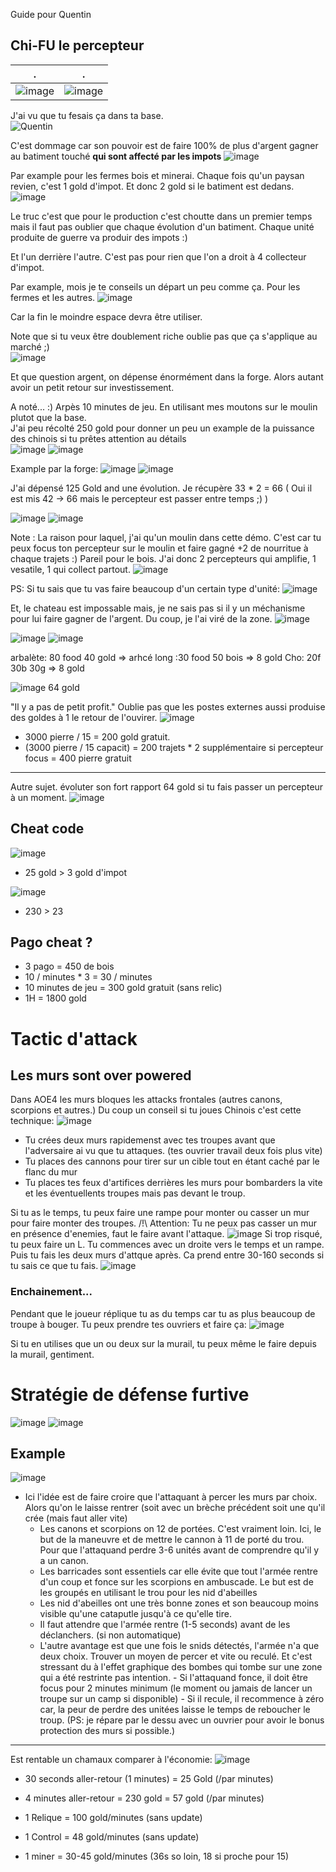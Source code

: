 Guide pour Quentin

## Chi-FU le percepteur

 . | .     
-|-  
![image](https://user-images.githubusercontent.com/20149493/147532951-f18ad97d-686c-491c-9c87-155780b01c6a.png) | ![image](https://user-images.githubusercontent.com/20149493/147529352-fc9917a6-3a6c-4b7e-8008-aaf2a2ddb2f9.png)  


J'ai vu que tu fesais ça dans ta base.  
![Quentin](https://user-images.githubusercontent.com/20149493/147524457-ab2adc61-9fcd-445e-8723-bc185a7247a7.png)

C'est dommage car son pouvoir est de faire 100% de plus d'argent gagner au batiment touché **qui sont affecté par les impots**
![image](https://user-images.githubusercontent.com/20149493/147524639-724cb3ed-bceb-41ee-93d7-6d80341bd892.png)


Par example pour les fermes bois et minerai.
Chaque fois qu'un paysan revien, c'est 1 gold d'impot. Et donc 2 gold si le batiment est dedans.
![image](https://user-images.githubusercontent.com/20149493/147524727-6544f10c-756a-4e72-94bd-fe9b6e0662e0.png)

Le truc c'est que pour le production c'est choutte dans un premier temps mais il faut pas oublier que chaque évolution d'un batiment.
Chaque unité produite de guerre va produir des impots :)

Et l'un derrière l'autre. C'est pas pour rien que l'on a droit à 4 collecteur d'impot.

Par example, mois je te conseils un départ un peu comme ça. Pour les fermes et les autres.
![image](https://user-images.githubusercontent.com/20149493/147524668-77c0d69e-2f23-41c6-97af-a13cad42123a.png)

Car la fin le moindre espace devra être utiliser.

Note que si tu veux être doublement riche oublie pas que ça s'applique au marché ;)  
![image](https://user-images.githubusercontent.com/20149493/147525094-752dbe69-bb6b-40b9-be23-bed2a65fec5e.png)

Et que question argent, on dépense énormément dans la forge.
Alors autant avoir un petit retour sur investissement.

A noté... :)
Arpès 10 minutes de jeu. En utilisant mes moutons sur le moulin plutot que la base.  
J'ai peu récolté 250 gold pour donner un peu un example de la puissance des chinois si tu prêtes attention au détails  
![image](https://user-images.githubusercontent.com/20149493/147525235-3f95f195-07d6-45c1-9244-080b05dc5cff.png)
![image](https://user-images.githubusercontent.com/20149493/147525321-1fbe9674-89a1-4dd8-9633-922fc054b22e.png)

Example par la forge:
![image](https://user-images.githubusercontent.com/20149493/147525405-34ecda53-e83c-492d-a004-f330f509c319.png)
![image](https://user-images.githubusercontent.com/20149493/147525484-05641b2e-6f8e-42b2-a1e7-324dcdbc2cfb.png)

J'ai dépensé 125 Gold and une évolution. Je récupère 33 * 2 = 66 
( Oui il est mis 42 -> 66 mais le percepteur est passer entre temps ;) )

![image](https://user-images.githubusercontent.com/20149493/147526119-a2b4bbc8-5847-445b-af45-4297fc984b02.png)
![image](https://user-images.githubusercontent.com/20149493/147526151-2df230f9-5c57-4b61-af7d-23e02480ba5b.png)






Note : La raison pour laquel, j'ai qu'un moulin dans cette démo.
C'est car tu peux focus ton percepteur sur le moulin et faire gagné +2 de nourritue à chaque trajets :)
Pareil pour le bois. J'ai donc 2 percepteurs qui amplifie, 1 vesatile, 1 qui collect partout.
![image](https://user-images.githubusercontent.com/20149493/147525983-0b332462-eda9-42bd-81e7-5f1dd5d620c2.png)




PS: Si tu sais que tu vas faire beaucoup d'un certain type d'unité:
![image](https://user-images.githubusercontent.com/20149493/147526761-1b644093-f8be-4aff-ab1c-9233ec578e75.png)

Et, le chateau est impossable mais, je ne sais pas si il y un méchanisme pour lui faire gagner de l'argent.
Du coup, je l'ai viré de la zone.
![image](https://user-images.githubusercontent.com/20149493/147526813-10aa16df-7b4d-4590-8d14-e1ee26ce34e6.png)


![image](https://user-images.githubusercontent.com/20149493/147526998-4869b96f-4005-4d9d-8f37-a7d418587754.png)
![image](https://user-images.githubusercontent.com/20149493/147527177-65fea6f9-5132-42e5-bb0d-e3d3e4454572.png)

arbalète: 80 food 40 gold =>
arhcé long :30 food 50 bois => 8 gold
Cho: 20f 30b 30g  => 8 gold



![image](https://user-images.githubusercontent.com/20149493/147527256-50ab9ecc-b8b7-47b1-b6b7-b9e387e69115.png)
64 gold



"Il y a pas de petit profit."
Oublie pas que les postes externes aussi produise des goldes à 1 le retour de l'ouvirer.
![image](https://user-images.githubusercontent.com/20149493/147527372-0627607d-0427-4da5-8b7c-3e45d34599c9.png)
- 3000 pierre / 15 = 200 gold gratuit.
- (3000 pierre / 15 capacit) = 200 trajets * 2 supplémentaire si percepteur focus  = 400 pierre gratuit




--------------------------


Autre sujet. évoluter son fort rapport 64 gold si tu fais passer un percepteur à un moment.
![image](https://user-images.githubusercontent.com/20149493/147527699-3276c6c1-93ac-4a38-832d-cb5fb430c14f.png)



## Cheat code
![image](https://user-images.githubusercontent.com/20149493/147529667-f0ebf98e-66c5-45b4-8791-8004abbca7f8.png)
- 25 gold  > 3 gold d'impot

![image](https://user-images.githubusercontent.com/20149493/147530088-c319c795-9ecc-4581-b0dd-88eeed7594fa.png)
- 230 > 23
## Pago cheat ?
- 3 pago = 450 de bois
- 10 / minutes * 3 = 30 / minutes
- 10 minutes de jeu = 300 gold gratuit (sans relic)
- 1H = 1800 gold

# Tactic d'attack

## Les murs sont over powered
Dans AOE4 les murs bloques les attacks frontales (autres canons, scorpions et autres.)
Du coup un conseil si tu joues Chinois c'est cette technique:
![image](https://user-images.githubusercontent.com/20149493/147528412-767f1c44-c331-41b5-ab9d-94995fa62826.png)
- Tu crées deux murs rapidemenst avec tes troupes avant que l'adversaire ai vu que tu attaques. (tes ouvrier travail deux fois plus vite)
- Tu places des cannons pour tirer sur un cible tout en étant caché par le flanc du mur
- Tu places tes feux d'artifices derrières les murs pour bombarders la vite et les éventuellents troupes mais pas devant le troup.

Si tu as le temps, tu peux faire une rampe pour monter ou casser un mur pour faire monter des troupes.
/!\ Attention: Tu ne peux pas casser un mur en présence d'enemies, faut le faire avant l'attaque.
![image](https://user-images.githubusercontent.com/20149493/147528676-27832dc6-34fc-41c1-a9ed-05cc99f6e7c9.png)
Si trop risqué, tu peux faire un L. Tu commences avec un droite vers le temps et un rampe. Puis tu fais les deux murs d'attque après. Ca prend entre 30-160 seconds si tu sais ce que tu fais.
![image](https://user-images.githubusercontent.com/20149493/147528644-2d9befbc-ec9d-48b6-80a2-235a7dffcb38.png)

### Enchainement... 

Pendant que le joueur réplique tu as du temps car tu as plus beaucoup de troupe à bouger.
Tu peux prendre tes ouvriers et faire ça:
![image](https://user-images.githubusercontent.com/20149493/147528961-8405e8d8-ea8b-448b-aca7-ba992995a24b.png)

Si tu en utilises que un ou deux sur la murail, tu peux même le faire depuis la murail, gentiment.


# Stratégie de défense furtive

![image](https://user-images.githubusercontent.com/20149493/147531732-7adf09d9-455e-4a1f-87a2-c728fcf51fd5.png)
![image](https://user-images.githubusercontent.com/20149493/147531903-309d49de-9938-4456-bd62-e94d08f75266.png)

## Example 
![image](https://user-images.githubusercontent.com/20149493/147532152-569d4b10-6710-4836-bdff-ffefeb5f9166.png)
- Ici l'idée est de faire croire que l'attaquant à percer les murs par choix. Alors qu'on le laisse rentrer (soit avec un brèche précédent soit une qu'il crée (mais faut aller vite) 
  -  Les canons et scorpions on 12 de portées. C'est vraiment loin. Ici, le but de la maneuvre et de mettre le cannon à 11 de porté du trou. Pour que l'attaquand perdre 3-6 unités avant de comprendre qu'il y a un canon.
  -  Les barricades sont essentiels car elle évite que tout l'armée rentre d'un coup et fonce sur les scorpions en ambuscade. Le but est de les groupés en utilisant le trou pour les nid d'abeilles
  -  Les nid d'abeilles ont une très bonne zones et son beaucoup moins visible qu'une cataputle jusqu'à ce qu'elle tire.
    -  Il faut attendre que l'armée rentre (1-5 seconds) avant de les déclanchers. (si non automatique)
    -  L'autre avantage est que une fois le snids détectés, l'armée n'a que deux choix. Trouver un moyen de percer et vite ou reculé. Et c'est stressant du à l'effet graphique des bombes qui tombe sur une zone qui a été restrinte pas intention. 
      - Si l'attaquand fonce, il doit être focus pour 2 minutes minimum (le moment ou jamais de lancer un troupe sur un camp si disponible)
      - Si il recule, il recommence à zéro car, la peur de perdre des unitées laisse le temps de reboucher le troup. (PS: je répare par le dessu avec un ouvrier pour avoir le bonus protection des murs si possible.)  






----------------

Est rentable un chamaux comparer à l'économie:
![image](https://user-images.githubusercontent.com/20149493/147530495-ee02e50a-abd0-4670-a757-46d9f948bb15.png)
- 30 seconds aller-retour (1 minutes) = 25 Gold (/par minutes)
- 4 minutes aller-retour = 230 gold = 57 gold (/par minutes)

- 1 Relique = 100 gold/minutes  (sans update)
- 1 Control = 48 gold/minutes  (sans update)
- 1 miner =  30-45 gold/minutes  (36s so loin, 18 si proche pour 15)
